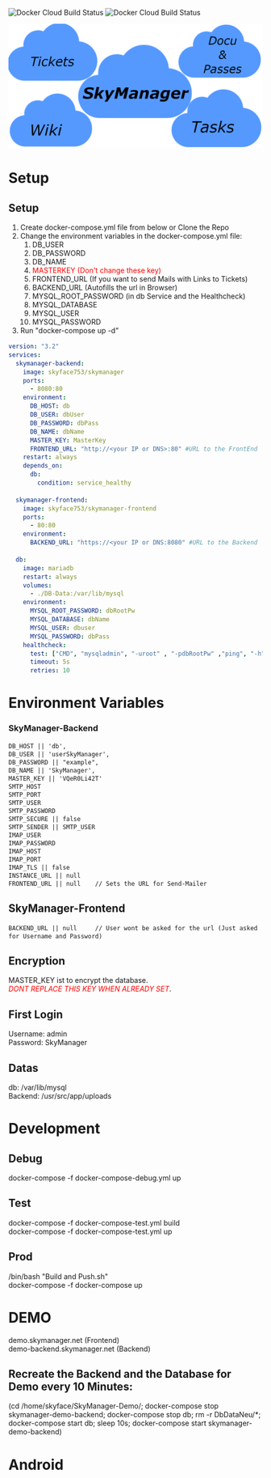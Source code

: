![Docker Cloud Build Status](https://img.shields.io/docker/cloud/build/skyface753/skymanager?label=docker%20build%20backend)
![Docker Cloud Build Status](https://img.shields.io/docker/cloud/build/skyface753/skymanager-frontend?label=docker%20build%20frontend)

![Titelbild](https://github.com/skyface753/SkyManager/blob/main/Images/Icons/SkyManager-Titelbild-Without-Background.png)

# Setup

## Setup
1. Create docker-compose.yml file from below or Clone the Repo
2. Change the environment variables in the docker-compose.yml file:
   1. DB_USER
   2. DB_PASSWORD
   3. DB_NAME
   4. <span style="color:red">MASTERKEY (Don't change these key) </span>
   5. FRONTEND_URL (If you want to send Mails with Links to Tickets)
   6. BACKEND_URL (Autofills the url in Browser)
   7. MYSQL_ROOT_PASSWORD (in db Service and the Healthcheck)
   8. MYSQL_DATABASE
   9. MYSQL_USER
   10. MYSQL_PASSWORD
3.  Run "docker-compose up -d"
```yaml
version: "3.2"
services:
  skymanager-backend:
    image: skyface753/skymanager
    ports:
      - 8080:80
    environment:
      DB_HOST: db                     
      DB_USER: dbUser
      DB_PASSWORD: dbPass
      DB_NAME: dbName
      MASTER_KEY: MasterKey
      FRONTEND_URL: "http://<your IP or DNS>:80" #URL to the FrontEnd
    restart: always
    depends_on:
      db:
        condition: service_healthy

  skymanager-frontend:
    image: skyface753/skymanager-frontend
    ports:
      - 80:80
    environment:
      BACKEND_URL: "https://<your IP or DNS:8080" #URL to the Backend
    
  db:
    image: mariadb
    restart: always
    volumes:
      - ./DB-Data:/var/lib/mysql
    environment:
      MYSQL_ROOT_PASSWORD: dbRootPw
      MYSQL_DATABASE: dbName
      MYSQL_USER: dbuser
      MYSQL_PASSWORD: dbPass
    healthcheck:
      test: ["CMD", "mysqladmin", "-uroot" , "-pdbRootPw" ,"ping", "-h", "localhost"]
      timeout: 5s
      retries: 10

```
  

# Environment Variables

### SkyManager-Backend

    DB_HOST || 'db',
    DB_USER || 'userSkyManager',
    DB_PASSWORD || "example",
    DB_NAME || 'SkyManager',
    MASTER_KEY || 'VQeR0Li42T'
    SMTP_HOST 
    SMTP_PORT
    SMTP_USER
    SMTP_PASSWORD
    SMTP_SECURE || false
    SMTP_SENDER || SMTP_USER
    IMAP_USER
    IMAP_PASSWORD
    IMAP_HOST
    IMAP_PORT
    IMAP_TLS || false
    INSTANCE_URL || null
    FRONTEND_URL || null    // Sets the URL for Send-Mailer

## SkyManager-Frontend

    BACKEND_URL || null     // User wont be asked for the url (Just asked for Username and Password)

## Encryption
MASTER_KEY ist to encrypt the database. <br>
<span style="color:red">*DONT REPLACE THIS KEY WHEN ALREADY SET*</span>.

## First Login
Username:   admin <br>
Password:   SkyManager

## Datas
db: /var/lib/mysql <br>
Backend: /usr/src/app/uploads


# Development
## Debug
docker-compose -f docker-compose-debug.yml up

## Test
docker-compose -f docker-compose-test.yml build <br>
docker-compose -f docker-compose-test.yml up

## Prod
/bin/bash "Build and Push.sh" <br>
docker-compose -f docker-compose up

# DEMO
demo.skymanager.net (Frontend) <br>
demo-backend.skymanager.net (Backend)

## Recreate the Backend and the Database for Demo every 10 Minutes:
(cd /home/skyface/SkyManager-Demo/; docker-compose stop skymanager-demo-backend; docker-compose stop db; rm -r DbDataNeu/*; docker-compose start db; sleep 10s; docker-compose start skymanager-demo-backend)


# Android
<!-- ![alt text](https://github.com/skyface753/SkyManager/blob/master/Images/Android-Screenshots/Login.jpg) -->
